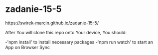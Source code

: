 # zadanie-15-5

https://swirek-marcin.github.io/zadanie-15-5/

After You will clone this repo onto Your device, You should:

-'npm install' to install necessary packages
-'npm run watch' to start an App on Browser Sync
